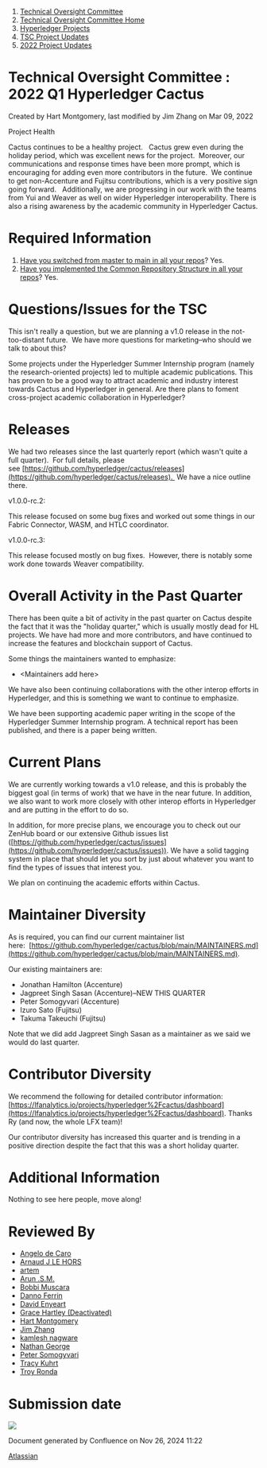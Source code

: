 1. [Technical Oversight Committee](index.html)
2. [Technical Oversight Committee Home](Technical-Oversight-Committee-Home_21430274.html)
3. [Hyperledger Projects](Hyperledger-Projects_21447704.html)
4. [TSC Project Updates](TSC-Project-Updates_21430854.html)
5. [2022 Project Updates](2022-Project-Updates_21443095.html)

# Technical Oversight Committee : 2022 Q1 Hyperledger Cactus

Created by Hart Montgomery, last modified by Jim Zhang on Mar 09, 2022

Project Health

Cactus continues to be a healthy project.   Cactus grew even during the holiday period, which was excellent news for the project.  Moreover, our communications and response times have been more prompt, which is encouraging for adding even more contributors in the future.  We continue to get non-Accenture and Fujitsu contributions, which is a very positive sign going forward.   Additionally, we are progressing in our work with the teams from Yui and Weaver as well on wider Hyperledger interoperability. There is also a rising awareness by the academic community in Hyperledger Cactus.

# Required Information

1. [Have you switched from master to main in all your repos](https://lf-hyperledger.atlassian.net/wiki/display/TSC/Projects+have+two+quarters+to+comply+with+common+repo+structure?focusedCommentId=21452776)? Yes.
2. [Have you implemented the Common Repository Structure in all your repos](https://tsc.hyperledger.org/repository-structure.html)? Yes.

# Questions/Issues for the TSC

This isn't really a question, but we are planning a v1.0 release in the not-too-distant future.  We have more questions for marketing–who should we talk to about this?

Some projects under the Hyperledger Summer Internship program (namely the research-oriented projects) led to multiple academic publications. This has proven to be a good way to attract academic and industry interest towards Cactus and Hyperledger in general. Are there plans to foment cross-project academic collaboration in Hyperledger? 

# Releases

We had two releases since the last quarterly report (which wasn't quite a full quarter).  For full details, please see [https://github.com/hyperledger/cactus/releases](https://github.com/hyperledger/cactus/releases).  We have a nice outline there.

v1.0.0-rc.2:

This release focused on some bug fixes and worked out some things in our Fabric Connector, WASM, and HTLC coordinator.

v1.0.0-rc.3:

This release focused mostly on bug fixes.  However, there is notably some work done towards Weaver compatibility.

# Overall Activity in the Past Quarter

There has been quite a bit of activity in the past quarter on Cactus despite the fact that it was the "holiday quarter," which is usually mostly dead for HL projects. We have had more and more contributors, and have continued to increase the features and blockchain support of Cactus.

Some things the maintainers wanted to emphasize:

- &lt;Maintainers add here&gt;

We have also been continuing collaborations with the other interop efforts in Hyperledger, and this is something we want to continue to emphasize.

We have been supporting academic paper writing in the scope of the Hyperledger Summer Internship program. A technical report has been published, and there is a paper being written.

# Current Plans

We are currently working towards a v1.0 release, and this is probably the biggest goal (in terms of work) that we have in the near future. In addition, we also want to work more closely with other interop efforts in Hyperledger and are putting in the effort to do so.

In addition, for more precise plans, we encourage you to check out our ZenHub board or our extensive Github issues list ([https://github.com/hyperledger/cactus/issues](https://github.com/hyperledger/cactus/issues)). We have a solid tagging system in place that should let you sort by just about whatever you want to find the types of issues that interest you.

We plan on continuing the academic efforts within Cactus.

# Maintainer Diversity

As is required, you can find our current maintainer list here:  [https://github.com/hyperledger/cactus/blob/main/MAINTAINERS.md](https://github.com/hyperledger/cactus/blob/main/MAINTAINERS.md).

Our existing maintainers are:

- Jonathan Hamilton (Accenture)
- Jagpreet Singh Sasan (Accenture)–NEW THIS QUARTER
- Peter Somogyvari (Accenture)
- Izuro Sato (Fujitsu)
- Takuma Takeuchi (Fujitsu)

Note that we did add Jagpreet Singh Sasan as a maintainer as we said we would do last quarter.

# Contributor Diversity

We recommend the following for detailed contributor information: [https://lfanalytics.io/projects/hyperledger%2Fcactus/dashboard](https://lfanalytics.io/projects/hyperledger%2Fcactus/dashboard). Thanks Ry (and now, the whole LFX team)!

Our contributor diversity has increased this quarter and is trending in a positive direction despite the fact that this was a short holiday quarter.

# Additional Information

Nothing to see here people, move along!

# Reviewed By

- [Angelo de Caro](https://lf-hyperledger.atlassian.net/wiki/people/70121:d6b0f0e4-825f-4f16-88e1-4d14e95f2f10?ref=confluence)
- [Arnaud J LE HORS](https://lf-hyperledger.atlassian.net/wiki/people/70121:0e75e3b8-500a-4067-9f7e-ed46e91bcb9d?ref=confluence)
- [artem](https://lf-hyperledger.atlassian.net/wiki/people/557058:5196a62e-7a77-4c97-8180-ae5a5992fb63?ref=confluence)
- [Arun .S.M.](https://lf-hyperledger.atlassian.net/wiki/people/621a0e5097d313006ba7386a?ref=confluence)
- [Bobbi Muscara](https://lf-hyperledger.atlassian.net/wiki/people/5c4cb1b7d8bbb7445c0a457e?ref=confluence)
- [Danno Ferrin](https://lf-hyperledger.atlassian.net/wiki/people/5b7f2d80c4e4892a5b789551?ref=confluence)
- [David Enyeart](https://lf-hyperledger.atlassian.net/wiki/people/712020:30d7e775-8a5d-4896-8950-8da2af027639?ref=confluence)
- [Grace Hartley (Deactivated)](https://lf-hyperledger.atlassian.net/wiki/people/5c3e0cd1ff324728a1db2448?ref=confluence)
- [Hart Montgomery](https://lf-hyperledger.atlassian.net/wiki/people/712020:86f447c0-86dc-43b3-ac03-6a31923bbb84?ref=confluence)
- [Jim Zhang](https://lf-hyperledger.atlassian.net/wiki/people/712020:e39af0bd-79c1-49e2-887c-a74cef87f822?ref=confluence)
- [kamlesh nagware](https://lf-hyperledger.atlassian.net/wiki/people/557058:8e1fc425-f938-4b39-ad13-9cd8b0ddde52?ref=confluence)
- [Nathan George](https://lf-hyperledger.atlassian.net/wiki/people/712020:3e7556ab-cdb8-47f5-8b68-12a3378021fd?ref=confluence)
- [Peter Somogyvari](https://lf-hyperledger.atlassian.net/wiki/people/557058:cae262a4-be99-4f5e-a36e-bf20a5c795f2?ref=confluence)
- [Tracy Kuhrt](https://lf-hyperledger.atlassian.net/wiki/people/712020:eb6ae9c3-aa8e-40ba-9dab-a6969b1ac52e?ref=confluence)
- [Troy Ronda](https://lf-hyperledger.atlassian.net/wiki/people/557058:c854f35a-2b58-4be3-9003-ca2a67495580?ref=confluence)

# Submission date

![](plugins/servlet/confluence/placeholder/unknown-macro)

Document generated by Confluence on Nov 26, 2024 11:22

[Atlassian](http://www.atlassian.com/)
